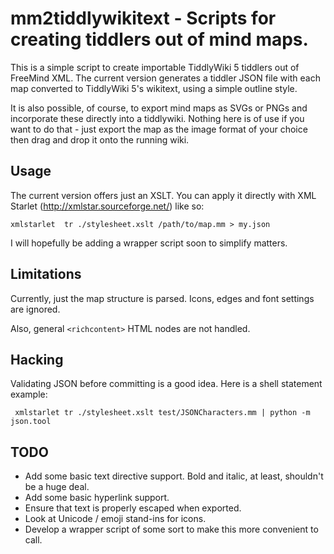 # mm2tiddlywikitext - Scripts for creating tiddlers out of mind maps.

This is a simple script to create importable TiddlyWiki 5 tiddlers out of
FreeMind XML. The current version generates a tiddler JSON file with each map
converted to TiddlyWiki 5's wikitext, using a simple outline style.

It is also possible, of course, to export mind maps as SVGs or PNGs and
incorporate these directly into a tiddlywiki. Nothing here is of use if you
want to do that - just export the map as the image format of your choice then
drag and drop it onto the running wiki.

## Usage

The current version offers just an XSLT. You can apply it directly with XML Starlet (<http://xmlstar.sourceforge.net/>) like so:

    xmlstarlet  tr ./stylesheet.xslt /path/to/map.mm > my.json

I will hopefully be adding a wrapper script soon to simplify matters.

## Limitations

Currently, just the map structure is parsed. Icons, edges and font settings are ignored.

Also, general `<richcontent>` HTML nodes are not handled.

## Hacking

Validating JSON before committing is a good idea. Here is a shell statement example:

     xmlstarlet tr ./stylesheet.xslt test/JSONCharacters.mm | python -m json.tool 

## TODO

* Add some basic text directive support. Bold and italic, at least, shouldn't be a huge deal.
* Add some basic hyperlink support.
* Ensure that text is properly escaped when exported.
* Look at Unicode / emoji stand-ins for icons.
* Develop a wrapper script of some sort to make this more convenient to call.
